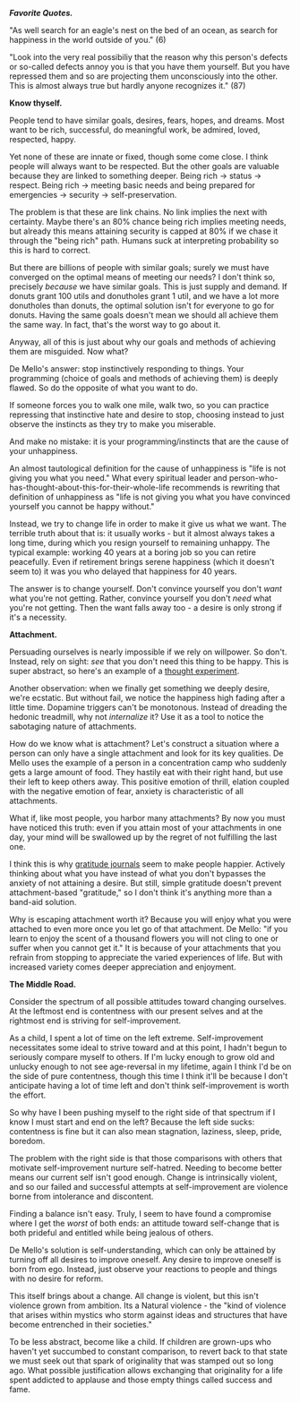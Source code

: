 ***Favorite Quotes.***

"As well search for an eagle's nest on the bed of an ocean, as search for happiness in the world outside of you." (6) 

"Look into the very real possibiliy that the reason why this person's defects or so-called defects annoy you is that you have them yourself. But you have repressed them and so are projecting them unconsciously into the other. This is almost always true but hardly anyone recognizes it." (87)

**Know thyself.** 

People tend to have similar goals, desires, fears, hopes, and dreams. Most want to be rich, successful, do meaningful work, be admired, loved, respected, happy.

Yet none of these are innate or fixed, though some come close. I think people will always want to be respected. But the other goals are valuable because they are linked to something deeper. Being rich → status → respect. Being rich → meeting basic needs and being prepared for emergencies → security → self-preservation.

The problem is that these are link chains. No link implies the next with certainty. Maybe there's an 80% chance being rich implies meeting needs, but already this means attaining security is capped at 80% if we chase it through the "being rich" path. Humans suck at interpreting probability so this is hard to correct.

But there are billions of people with similar goals; surely we must have converged on the optimal means of meeting our needs? I don't think so, precisely *because* we have similar goals. This is just supply and demand. If donuts grant 100 utils and donutholes grant 1 util, and we have a lot more donutholes than donuts, the optimal solution isn't for everyone to go for donuts. Having the same goals doesn't mean we should all achieve them the same way. In fact, that's the worst way to go about it.

Anyway, all of this is just about why our goals and methods of achieving them are misguided. Now what?

De Mello's answer: stop instinctively responding to things. Your programming (choice of goals and methods of achieving them) is deeply flawed. So do the opposite of what you want to do.

If someone forces you to walk one mile, walk two, so you can practice repressing that instinctive hate and desire to stop, choosing instead to just observe the instincts as they try to make you miserable.

And make no mistake: it is your programming/instincts that are the cause of your unhappiness.

An almost tautological definition for the cause of unhappiness is "life is not giving you what you need." What every spiritual leader and person-who-has-thought-about-this-for-their-whole-life recommends is rewriting that definition of unhappiness as "life is not giving you what you have convinced yourself you cannot be happy without."

Instead, we try to change life in order to make it give us what we want. The terrible truth about that is: it usually works - but it almost always takes a long time, during which you resign yourself to remaining unhappy. The typical example: working 40 years at a boring job so you can retire peacefully. Even if retirement brings serene happiness (which it doesn't seem to) it was you who delayed that happiness for 40 years.

The answer is to change yourself. Don't convince yourself you don't *want* what you're not getting. Rather, convince yourself you don't *need* what you're not getting. Then the want falls away too - a desire is only strong if it's a necessity.

**Attachment.**

Persuading ourselves is nearly impossible if we rely on willpower. So don't. Instead, rely on sight: *see* that you don't need this thing to be happy. This is super abstract, so here's an example of a [thought experiment](https://thoughtcatalog.com/heidi-priebe/2015/05/read-this-if-youre-worried-that-youll-never-find-the-one/).

Another observation: when we finally get something we deeply desire, we're ecstatic. But without fail, we notice the happiness high fading after a little time. Dopamine triggers can't be monotonous. Instead of dreading the hedonic treadmill, why not *internalize* it? Use it as a tool to notice the sabotaging nature of attachments.

How do we know what is attachment? Let's construct a situation where a person can only have a single attachment and look for its key qualities. De Mello uses the example of a person in a concentration camp who suddenly gets a large amount of food. They hastily eat with their right hand, but use their left to keep others away. This positive emotion of thrill, elation coupled with the negative emotion of fear, anxiety is characteristic of all attachments.

What if, like most people, you harbor many attachments? By now you must have noticed this truth: even if you attain most of your attachments in one day, your mind will be swallowed up by the regret of not fulfilling the last one.

I think this is why [gratitude journals](https://www.health.harvard.edu/healthbeat/giving-thanks-can-make-you-happier) seem to make people happier. Actively thinking about what you have instead of what you don't bypasses the anxiety of not attaining a desire. But still, simple gratitude doesn't prevent attachment-based "gratitude," so I don't think it's anything more than a band-aid solution.

Why is escaping attachment worth it? Because you will enjoy what you were attached to even more once you let go of that attachment. De Mello: "if you learn to enjoy the scent of a thousand flowers you will not cling to one or suffer when you cannot get it." It is because of your attachments that you refrain from stopping to appreciate the varied experiences of life. But with increased variety comes deeper appreciation and enjoyment.

**The Middle Road.**

Consider the spectrum of all possible attitudes toward changing ourselves. At the leftmost end is contentness with our present selves and at the rightmost end is striving for self-improvement. 

As a child, I spent a lot of time on the left extreme. Self-improvement necessitates some ideal to strive toward and at this point, I hadn't begun to seriously compare myself to others. If I'm lucky enough to grow old and unlucky enough to not see age-reversal in my lifetime, again I think I'd be on the side of pure contentness, though this time I think it'll be because I don't anticipate having a lot of time left and don't think self-improvement is worth the effort.  

So why have I been pushing myself to the right side of that spectrum if I know I must start and end on the left? Because the left side sucks: contentness is fine but it can also mean stagnation, laziness, sleep, pride, boredom. 

The problem with the right side is that those comparisons with others that motivate self-improvement nurture self-hatred. Needing to become better means our current self isn't good enough. Change is intrinsically violent, and so our failed and successful attempts at self-improvement are violence borne from intolerance and discontent. 

Finding a balance isn't easy. Truly, I seem to have found a compromise where I get the *worst* of both ends: an attitude toward self-change that is both prideful and entitled while being jealous of others. 

De Mello's solution is self-understanding, which can only be attained by turning off all desires to improve oneself. Any desire to improve oneself is born from ego. Instead, just observe your reactions to people and things with no desire for reform. 

This itself brings about a change. All change is violent, but this isn't violence grown from ambition. Its a Natural violence - the "kind of violence that arises within mystics who storm against ideas and structures that have become entrenched in their societies."

To be less abstract, become like a child. If children are grown-ups who haven't yet succumbed to constant comparison, to revert back to that state we must seek out that spark of originality that was stamped out so long ago. What possible justification allows exchanging that originality for a life spent addicted to applause and those empty things called success and fame.
